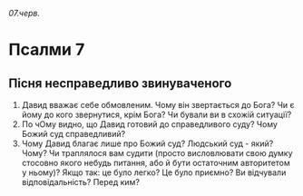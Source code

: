 
_07.черв._

# Псалми 7

## Пісня несправедливо звинуваченого
1. Давид вважає себе обмовленим. Чому він звертається до Бога? Чи є йому до кого звернутися, крім Бога? Чи бували ви в схожій ситуації?
2. По чОму видно, що Давид готовий до справедливого суду? Чому Божий суд справедливий?
3. Чому Давид благає лише про Божий суд? Людський суд - який? Чому? Чи траплялося вам судити (просто висловлювати свою думку стосовно якого небудь питання, або й бути остаточним авторитетом у ньому)? Якщо так: це було легко? Це було приємно? Ви відчували відповідальність? Перед ким?
